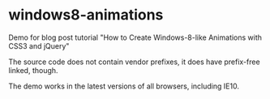 windows8-animations
===================

Demo for blog post tutorial "How to Create Windows-8-like Animations with CSS3 and jQuery"

The source code does not contain vendor prefixes, it does have prefix-free linked, though.

The demo works in the latest versions of all browsers, including IE10.

